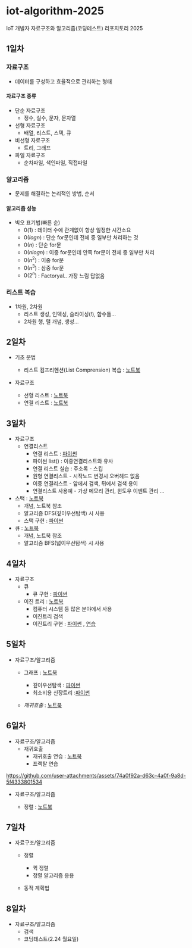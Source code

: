# iot-algorithm-2025
IoT 개발자 자료구조와 알고리즘(코딩테스트)  리포지토리 2025

## 1일차

### 자료구조
- 데이터를 구성하고 효율적으로 관리하는 형태

#### 자료구조 종류
- 단순 자료구조
    - 정수, 실수, 문자, 문자열
- 선형 자료구조
    - 배열, 리스트, 스택, 큐
- 비선형 자료구조
    - 트리, 그래프
- 파일 자료구조
    - 순차파일, 색인파일, 직접파일

### 알고리즘
- 문제를 해결하는 논리적인 방법, 순서

#### 알고리즘 성능
- 빅오 표기법(빠른 순)
    - $0(1)$ : 데이터 수에 관계없이 항상 일정한 시간소요
    - $0(log n)$ : 단순 for문인데 전체 중 일부만 처리하는 것
    - $0(n)$ : 단순 for문
    - $0(n log n)$ : 이중 for문인데 안쪽 for문이 전체 중 일부만 처리
    - $0(n^2)$ : 이중 for문
    - $0(n^3)$ : 삼중 for문
    - $0(2^n)$ : Factoryal.. 가장 느림 답없음

### 리스트 복습
- 1차원, 2차원
    - 리스트 생성, 인덱싱, 슬라이싱(!), 함수들...
    - 2차원 행, 렬 개념, 생성...


## 2일차

- 기초 문법
    - 리스트 컴프리헨션(List Comprension) 복습 : [노트북](./day02/da01_list_again.ipynb)

- 자료구조
    - 선형 리스트 : [노트북](./day02/da02_linear_list.ipynb)
    - 연결 리스트 : [노트북](./day02/da04_linked_list.ipynb)

    
## 3일차
- 자료구조
    - 연결리스트
        - 연결 리스트 : [파이썬](./day03/da01_linked_list.py)
        - 파이썬 list() : 이중연결리스트와 유사
        - 연결 리스트 실습 : 주소록 - 스킵
        - 원형 연결리스트 - 시작노드 변경시 오버헤드 없음
        - 이중 연결리스트 - 앞에서 검색, 뒤에서 검색 용이
        - 연결리스트 사용예 - 가상 메모리 관리, 윈도우 이벤트 관리 ...
- 스택 : [노트북](./day03/da03_Stack.ipynb)
    - 개념, 노트북 참조
    - 알고리즘 DFS(깊이우선탐색) 시 사용
    - 스택 구현 : [파이썬](./day03/da04_stack.py)
- 큐 : [노트북](./day03/da05_Queue.ipynb)
    - 개념, 노트북 참조
    - 알고리즘 BFS(넓이우선탐색) 시 사용

## 4일차
- 자료구조
    - 큐
        - 큐 구현 : [파이썬](./day04/da01_Queue.py)
    - 이진 트리 : [노트북](./day04/da03_binarytree.ipynb)
        - 컴퓨터 시스템 등 많은 분야에서 사용
        - 이진트리 검색
        - 이진트리 구현 : [파이썬](./day04/da04_binary_tree.py) , [연습](/day04/da05_binary_tree_2.py)

## 5일차
- 자료구조/알고리즘
    - 그래프 : [노트북](./day05/da01_graph.ipynb)
        - 깊이우선탐색 : [파이썬](./day05/da02_dfs.py)
        - 최소비용 신장트리 :[파이썬](./day05/da03_01_min_cost_spanningtree.py)

    - *재귀호출* : [노트북](./day05/da04_RecursiveCall.ipynb)

## 6일차
- 자료구조/알고리즘
    - 재귀호출
        - 재귀호출 연습 : [노트북](./day06/da01_Recursive_practice.ipynb)
        - 프랙탈 연습 


https://github.com/user-attachments/assets/74a0f92a-d63c-4a0f-9a8d-5f4333801534



- 자료구조/알고리즘

    - 정렬 : [노트북](./day06/da04_sort01.ipynb)
        

## 7일차
- 자료구조/알고리즘
    - 정렬
        - 퀵 정렬
        - 정렬 알고리즘 응용

    - 동적 계획법

## 8일차
- 자료구조/알고리즘
    - 검색
    - 코딩테스트(2.24 월요일)
